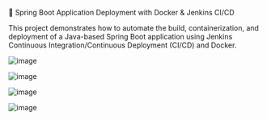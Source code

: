 🚀 Spring Boot Application Deployment with Docker & Jenkins CI/CD

This project demonstrates how to automate the build, containerization, and deployment of a Java-based Spring Boot application using Jenkins Continuous Integration/Continuous Deployment (CI/CD) and Docker.

![image](https://github.com/user-attachments/assets/0b917b81-6b87-4523-9433-6f17a0333075)

![image](https://github.com/user-attachments/assets/4b77bb82-5408-466b-ada3-70f0d1be9588)

![image](https://github.com/user-attachments/assets/e5298d74-de5c-4312-8237-9c0548ad9a02)

![image](https://github.com/user-attachments/assets/e4d78958-de9e-4aea-8069-6498e983c641)
